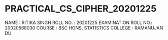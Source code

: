 # PRACTICAL_CS_CIPHER_20201225

NAME : RITIKA SINGH
ROLL NO. : 20201225
EXAMINATION ROLL NO.: 20020568030
COURSE : BSC HONS. STATISTICS
COLLEGE : RAMANUJAN DU
